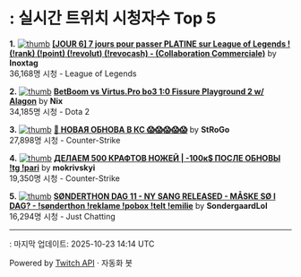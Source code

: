 # : 실시간 트위치 시청자수 Top 5

**1.** [![thumb](https://static-cdn.jtvnw.net/previews-ttv/live_user_inoxtag-320x180.jpg)](https://twitch.tv/Inoxtag)
**[[JOUR 6] 7 jours pour passer PLATINE sur League of Legends ! (!rank) (!point) (!revolut) (!revocash) - (Collaboration Commerciale)](https://twitch.tv/Inoxtag)** by **Inoxtag**<br>36,168명 시청  - League of Legends

**2.** [![thumb](https://static-cdn.jtvnw.net/previews-ttv/live_user_nix-320x180.jpg)](https://twitch.tv/Nix)
**[BetBoom vs Virtus.Pro bo3 1:0 Fissure Playground 2 w/ Alagon](https://twitch.tv/Nix)** by **Nix**<br>34,185명 시청  - Dota 2

**3.** [![thumb](https://static-cdn.jtvnw.net/previews-ttv/live_user_strogo-320x180.jpg)](https://twitch.tv/StRoGo)
**[🔴 НОВАЯ ОБНОВА В КС 😱😱😱😱😱](https://twitch.tv/StRoGo)** by **StRoGo**<br>27,898명 시청  - Counter-Strike

**4.** [![thumb](https://static-cdn.jtvnw.net/previews-ttv/live_user_mokrivskyi-320x180.jpg)](https://twitch.tv/mokrivskyi)
**[ДЕЛАЕМ 500 КРАФТОВ НОЖЕЙ | -100к$ ПОСЛЕ ОБНОВЫ !tg !pari](https://twitch.tv/mokrivskyi)** by **mokrivskyi**<br>19,350명 시청  - Counter-Strike

**5.** [![thumb](https://static-cdn.jtvnw.net/previews-ttv/live_user_sondergaardlol-320x180.jpg)](https://twitch.tv/SondergaardLol)
**[SØNDERTHON DAG 11 - NY SANG RELEASED - MÅSKE SØ I DAG? - !sønderthon !reklame !pobox !telt !emilie](https://twitch.tv/SondergaardLol)** by **SondergaardLol**<br>16,294명 시청  - Just Chatting


---
: 마지막 업데이트: 2025-10-23 14:14 UTC

Powered by [Twitch API](https://dev.twitch.tv/docs/api/reference) · 자동화 봇